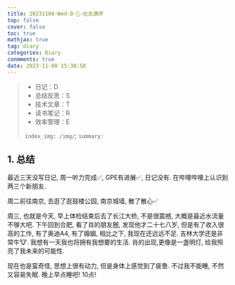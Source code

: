```yaml
---
title: 20231108-Wed-D-🤩-壮志满怀
top: false
cover: false
toc: true
mathjax: true
tag: diary
categories: Diary
conmments: true
date: 2023-11-08 15:38:58
---
```


> - 日记：D
> - 总结反思：S
> - 技术文章：T
> - 读书笔记：R
> - 效率管理：E
>
> `index_img: /img/`; `summary:` 



## 1. 总结

最近三天没写日记, 周一听力完成✅, GPE有进展✅, 日记没有. 在哔哩哔哩上认识到两三个新朋友. 

周二前往南京, 去逛了逛鼓楼公园, 南京城墙, 散了散心✅

周三, 也就是今天, 早上体检结束后去了长江大桥, 不是很震撼, 大概是最近水流量不够大吧. 下午回到合肥, 看了肖的朋友圈, 发现他才二十七八岁, 但是有了收入很高的工作, 有了奥迪A4, 有了婚姻, 相比之下, 我现在还远远不足. 吉林大学还是非常牛🐮. 我想有一天我也将拥有我想要的生活. 肖的出现,更像是一盏明灯, 给我照亮了我未来的可能性.

现在也是蛮奇怪, 思想上很有动力, 但是身体上感觉到了疲惫. 不过我不能睡, 不然又容易失眠. 晚上早点睡吧! 10点!



